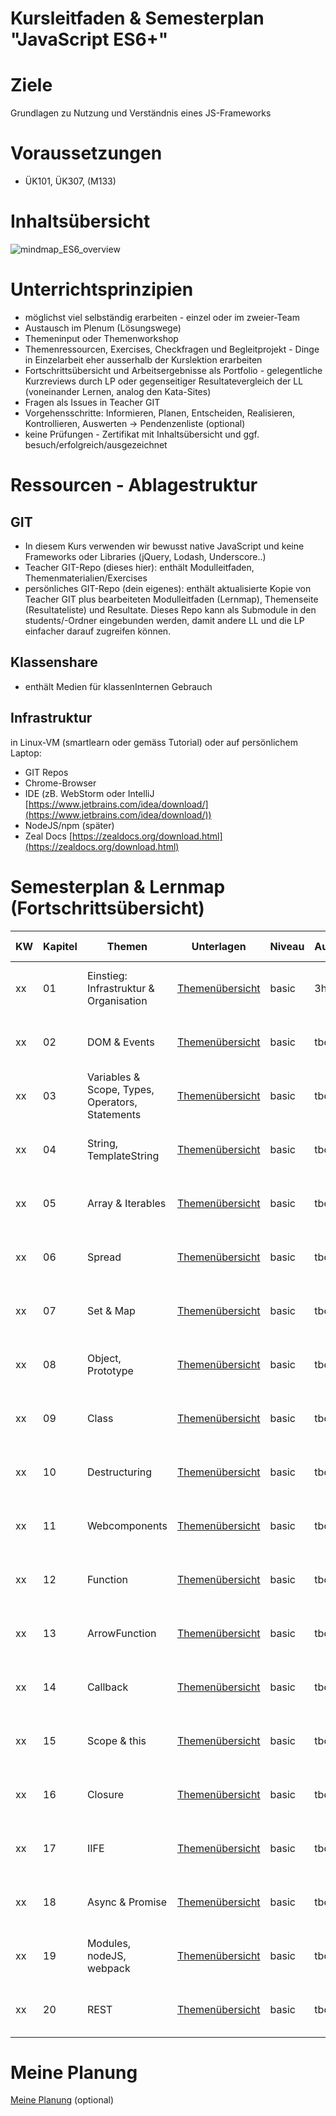 Kursleitfaden & Semesterplan "JavaScript ES6+"
========================

# Ziele
Grundlagen zu Nutzung und Verständnis eines JS-Frameworks

# Voraussetzungen
* ÜK101, ÜK307, (M133)

# Inhaltsübersicht
![mindmap_ES6_overview](JavascriptES6.jpeg)

# Unterrichtsprinzipien
* möglichst viel selbständig erarbeiten - einzel oder im zweier-Team
* Austausch im Plenum (Lösungswege)
* Themeninput oder Themenworkshop
* Themenressourcen, Exercises, Checkfragen und Begleitprojekt - Dinge in Einzelarbeit eher ausserhalb der Kurslektion erarbeiten
* Fortschrittsübersicht und Arbeitsergebnisse als Portfolio - gelegentliche Kurzreviews durch LP oder gegenseitiger Resultatevergleich der LL (voneinander Lernen, analog den Kata-Sites)
* Fragen als Issues in Teacher GIT
* Vorgehensschritte: Informieren, Planen, Entscheiden, Realisieren, Kontrollieren, Auswerten -> Pendenzenliste (optional)
* keine Prüfungen - Zertifikat mit Inhaltsübersicht und ggf. besuch/erfolgreich/ausgezeichnet

# Ressourcen - Ablagestruktur
## GIT
* In diesem Kurs verwenden wir bewusst native JavaScript und keine Frameworks oder Libraries (jQuery, Lodash, Underscore..)
* Teacher GIT-Repo (dieses hier): enthält Modulleitfaden, Themenmaterialien/Exercises
* persönliches GIT-Repo (dein eigenes): enthält aktualisierte Kopie von Teacher GIT plus bearbeiteten Modulleitfaden (Lernmap), Themenseite (Resultateliste) und Resultate. Dieses Repo kann als Submodule in den students/-Ordner eingebunden werden, damit andere LL und die LP einfacher darauf zugreifen können.

## Klassenshare
* enthält Medien für klassenInternen Gebrauch

## Infrastruktur
in Linux-VM (smartlearn oder gemäss Tutorial) oder auf persönlichem Laptop:
* GIT Repos
* Chrome-Browser
* IDE (zB. WebStorm oder IntelliJ [https://www.jetbrains.com/idea/download/](https://www.jetbrains.com/idea/download/))
* NodeJS/npm (später)
* Zeal Docs [https://zealdocs.org/download.html](https://zealdocs.org/download.html)

# Semesterplan & Lernmap (Fortschrittsübersicht)

| KW | Kapitel | Themen | Unterlagen | Niveau | Aufwand |Plan Beginn | Status |
| --- | --- | --- | --- | --- | --- | --- | --- |
| xx | 01 | Einstieg: Infrastruktur & Organisation | [Themenübersicht](../01_infrastructure/README.md) | basic | 3h | 6.9.18 | open / *work in progress / done |
| xx | 02 | DOM & Events | [Themenübersicht](../02_dom_events/README.md) | basic| tbd | 13.9.18 | *open / work in progress / done |
| xx | 03 | Variables & Scope, Types, Operators, Statements| [Themenübersicht](../03_var_type_ops_stmt/README.md) | basic| tbd | 13.9.18 | *open / work in progress / done |
| xx | 04 | String, TemplateString | [Themenübersicht](../04_string/README.md) | basic| tbd | 13.9.18 | *open / work in progress / done |
| xx | 05 | Array & Iterables | [Themenübersicht](../05_array/README.md) | basic| tbd | 13.9.18 | *open / work in progress / done |
| xx | 06 | Spread | [Themenübersicht](../06_spread/README.md) | basic| tbd | 13.9.18 | *open / work in progress / done |
| xx | 07 | Set & Map | [Themenübersicht](../07_set_map/README.md) | basic| tbd | 13.9.18 | *open / work in progress / done |
| xx | 08 | Object, Prototype | [Themenübersicht](../08_object_prototype/README.md) | basic| tbd | 13.9.18 | *open / work in progress / done |
| xx | 09 | Class | [Themenübersicht](../09_class/README.md) | basic| tbd | 13.9.18 | *open / work in progress / done |
| xx | 10 | Destructuring | [Themenübersicht](../10_destructure/README.md) | basic| tbd | 13.9.18 | *open / work in progress / done |
| xx | 11 | Webcomponents | [Themenübersicht](../11_webcomponents/README.md) | basic| tbd | 13.9.18 | *open / work in progress / done |
| xx | 12 | Function | [Themenübersicht](../12_function/README.md) | basic| tbd | 13.9.18 | *open / work in progress / done |
| xx | 13 | ArrowFunction | [Themenübersicht](../13_arrowfcn/README.md) | basic| tbd | 13.9.18 | *open / work in progress / done |
| xx | 14 | Callback | [Themenübersicht](../14_callback/README.md) | basic| tbd | 13.9.18 | *open / work in progress / done |
| xx | 15 | Scope & this | [Themenübersicht](../15_scope_this/README.md) | basic| tbd | 13.9.18 | *open / work in progress / done |
| xx | 16 | Closure | [Themenübersicht](../16_closure/README.md) | basic| tbd | 13.9.18 | *open / work in progress / done |
| xx | 17 | IIFE | [Themenübersicht](../17_iife/README.md) | basic| tbd | 13.9.18 | *open / work in progress / done |
| xx | 18 | Async & Promise | [Themenübersicht](../18_async_promise/README.md) | basic| tbd | 13.9.18 | *open / work in progress / done |
| xx | 19 | Modules, nodeJS, webpack | [Themenübersicht](../19_modules_buildchain/README.md) | basic| tbd | 13.9.18 | *open / work in progress / done |
| xx | 20 | REST | [Themenübersicht](../20_rest/README.md) | basic| tbd | 13.9.18 | *open / work in progress / done |

# Meine Planung
[Meine Planung](planning_todo.md) (optional)
